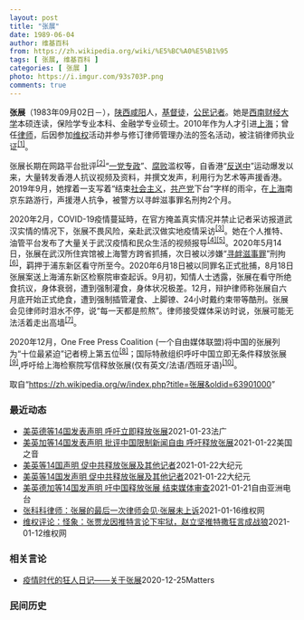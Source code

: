 ```yaml
---
layout: post
title: "张展"
date: 1989-06-04
author: 维基百科
from: https://zh.wikipedia.org/wiki/%E5%BC%A0%E5%B1%95
tags: [ 张展, 维基百科 ]
categories: [ 张展 ]
photo: https://i.imgur.com/93s703P.png
comments: true
---
```

<div class="mw-parser-output">

<p><b>张展</b>（1983年09月02日<span class="useeditintro" title="Template:BLP editintro">－</span>），<a href="/wiki/%E9%99%95%E8%A5%BF" class="mw-redirect" title="陕西">陕西</a><a href="/wiki/%E5%92%B8%E9%98%B3" class="mw-redirect" title="咸阳">咸阳</a>人，<a href="/wiki/%E5%9F%BA%E7%9D%A3%E5%BE%92" title="基督徒">基督徒</a>，<a href="/wiki/%E5%85%AC%E6%B0%91%E8%A8%98%E8%80%85" class="mw-redirect" title="公民記者">公民记者</a>。她是<a href="/wiki/%E8%A5%BF%E5%8D%97%E8%B4%A2%E7%BB%8F%E5%A4%A7%E5%AD%A6" title="西南财经大学">西南财经大学</a>本硕连读，保险学专业本科、金融学专业硕士。2010年作为人才引进<a href="/wiki/%E4%B8%8A%E6%B5%B7" class="mw-redirect" title="上海">上海</a>；曾任<a href="/wiki/%E5%BE%8B%E5%B8%88" class="mw-redirect" title="律师">律师</a>，后因参加<a href="/wiki/%E7%BB%B4%E6%9D%83" class="mw-redirect" title="维权">维权</a>活动并参与修订律师管理办法的签名活动，被注销律师执业证<sup id="cite_ref-1" class="reference"><a href="#cite_note-1">[1]</a></sup>。 
</p><p>张展长期在网路平台批评<sup id="cite_ref-2" class="reference"><a href="#cite_note-2">[2]</a></sup>“<a href="/wiki/%E4%B8%80%E5%85%9A%E4%B8%93%E6%94%BF" class="mw-redirect" title="一党专政">一党专政</a>”、<a href="/wiki/%E8%85%90%E8%B4%A5" class="mw-disambig" title="腐败">腐败</a>滥权等，自香港“<a href="/wiki/%E5%8F%8D%E9%80%81%E4%B8%AD" class="mw-redirect" title="反送中">反送中</a>”运动爆发以来，大量转发香港人抗议视频及资料，并撰文发声，利用行为艺术等声援香港。2019年9月，她撑着一支写着“结束<a href="/wiki/%E7%A4%BE%E4%BC%9A%E4%B8%BB%E4%B9%89" title="社会主义">社会主义</a>，<a href="/wiki/%E5%85%B1%E4%BA%A7%E5%85%9A" title="共产党">共产党</a>下台”字样的雨伞，在<a href="/wiki/%E4%B8%8A%E6%B5%B7" class="mw-redirect" title="上海">上海</a>南京东路游行，声援港人抗争，被警方以寻衅滋事罪名刑拘2个月。
</p><p>2020年2月，COVID-19疫情蔓延時，在官方掩盖真实情况并禁止记者采访报道武汉实情的情况下，张展不畏风险，亲赴武汉做实地疫情采访<sup id="cite_ref-3" class="reference"><a href="#cite_note-3">[3]</a></sup>。她在个人推特、油管平台发布了大量关于武汉疫情和民众生活的视频报导<sup id="cite_ref-4" class="reference"><a href="#cite_note-4">[4]</a></sup><sup id="cite_ref-5" class="reference"><a href="#cite_note-5">[5]</a></sup>。2020年5月14日，张展在武汉所住宾馆被上海警方跨省抓捕，次日被以涉嫌“<a href="/wiki/%E5%AF%BB%E8%A1%85%E6%BB%8B%E4%BA%8B%E7%BD%AA" title="寻衅滋事罪">寻衅滋事罪</a>”刑拘<sup id="cite_ref-6" class="reference"><a href="#cite_note-6">[6]</a></sup>，羁押于浦东新区看守所至今。2020年6月18日被以同罪名正式批捕，8月18日张展案送上海浦东新区检察院审查起诉。9月初，知情人士透露，张展在看守所绝食抗议，身体衰弱，遭到强制灌食，身体状况极差。12月，辩护律师称张展自六月底开始正式绝食，遭到强制插管灌食、上脚镣、24小时戴约束带等酷刑。张展会见律师时泪水不停，说“每一天都是煎熬”。律师接受媒体采访时说，张展可能无法活着走出高墙<sup id="cite_ref-7" class="reference"><a href="#cite_note-7">[7]</a></sup>。
</p><p>2020年12月，One Free Press Coalition (一个自由媒体联盟)将中国的张展列为“十位最紧迫”记者榜上第五位<sup id="cite_ref-8" class="reference"><a href="#cite_note-8">[8]</a></sup>；国际特赦组织呼吁中国立即无条件释放张展<sup id="cite_ref-9" class="reference"><a href="#cite_note-9">[9]</a></sup>,呼吁给上海检察院写信释放张展(仅有英文/法语/西班牙语)<sup id="cite_ref-10" class="reference"><a href="#cite_note-10">[10]</a></sup>。
</p>
</div><noscript><img src="//zh.wikipedia.org/wiki/Special:CentralAutoLogin/start?type=1x1" alt="" title="" width="1" height="1" style="border: none; position: absolute;"></noscript>
<div class="printfooter">取自“<a dir="ltr" href="https://zh.wikipedia.org/w/index.php?title=张展&amp;oldid=63901000">https://zh.wikipedia.org/w/index.php?title=张展&amp;oldid=63901000</a>”</div><div id="recent-news"><h3>最近动态</h3><ul><li><a href="https://nodebe4.github.io/waimei/2021-01-23/%E7%BE%8E%E8%8B%B1%E5%BE%B7%E7%AD%8914%E5%9B%BD%E5%8F%91%E8%A1%A8%E5%A3%B0%E6%98%8E-%E5%91%BC%E5%90%81%E7%AB%8B%E5%8D%B3%E9%87%8A%E6%94%BE%E5%BC%A0%E5%B1%95" title="美英德等14国发表声明 呼吁立即释放张展—— 23/01/2021 - 12:33 英国、美国、德国和加拿大等14国1月20日发表联合声明，批评中国当局限制新闻自由，并敦促其立刻释放张展和其他因...">美英德等14国发表声明 呼吁立即释放张展</a><time>2021-01-23</time><a class="tag">法广</a></li>
<li><a href="https://nodebe4.github.io/waimei/2021-01-22/%E7%BE%8E%E8%8B%B1%E5%8A%A0%E7%AD%8914%E5%9B%BD%E5%8F%91%E8%A1%A8%E5%A3%B0%E6%98%8E-%E6%89%B9%E8%AF%84%E4%B8%AD%E5%9B%BD%E9%99%90%E5%88%B6%E6%96%B0%E9%97%BB%E8%87%AA%E7%94%B1-%E5%91%BC%E5%90%81%E9%87%8A%E6%94%BE%E5%BC%A0%E5%B1%95" title="美英加等14国发表声明 批评中国限制新闻自由 呼吁释放张展—— Fri, 22 Jan 2021 15:03:43 GMT 资料照：上海维权人士、公民记者张展 美国、英国和加拿大等14国近日发表...">美英加等14国发表声明 批评中国限制新闻自由 呼吁释放张展</a><time>2021-01-22</time><a class="tag">美国之音</a></li>
<li><a href="https://nodebe4.github.io/waimei/2021-01-22/%E7%BE%8E%E8%8B%B1%E7%AD%8914%E5%9B%BD%E5%A3%B0%E6%98%8E-%E4%BF%83%E4%B8%AD%E5%85%B1%E9%87%8A%E6%94%BE%E5%BC%A0%E5%B1%95%E5%8F%8A%E5%85%B6%E4%BB%96%E8%AE%B0%E8%80%85" title="美英等14国声明 促中共释放张展及其他记者—— 【大纪元2021年01月22日讯】中国公民记者张展因为去年初在武汉报导新冠病毒（中共病毒）疫情而遭判刑4年。美、英、德、加拿大等14个国家共同发表...">美英等14国声明 促中共释放张展及其他记者</a><time>2021-01-22</time><a class="tag">大纪元</a></li>
<li><a href="https://nodebe4.github.io/waimei/2021-01-22/%E7%BE%8E%E8%8B%B1%E7%AD%8914%E5%9B%BD%E5%8F%91%E5%A3%B0%E6%98%8E-%E4%BF%83%E4%B8%AD%E5%85%B1%E9%87%8A%E6%94%BE%E5%BC%A0%E5%B1%95%E5%8F%8A%E5%85%B6%E4%BB%96%E8%AE%B0%E8%80%85" title="美英等14国发声明 促中共释放张展及其他记者—— 【大纪元2021年01月22日讯】中国公民记者张展因为去年初在武汉报导新冠病毒（中共病毒）疫情而遭判刑4年。美、英、德、加拿大等14个国家共同发...">美英等14国发声明 促中共释放张展及其他记者</a><time>2021-01-22</time><a class="tag">大纪元</a></li>
<li><a href="https://nodebe4.github.io/waimei/2021-01-21/%E7%BE%8E%E8%8B%B1%E5%BE%B7%E5%8A%A0%E7%AD%8914%E5%9B%BD%E5%8F%91%E5%A3%B0%E6%98%8E-%E5%90%81%E4%B8%AD%E5%9B%BD%E9%87%8A%E6%94%BE%E5%BC%A0%E5%B1%95-%E7%BB%93%E6%9D%9F%E5%AA%92%E4%BD%93%E5%AE%A1%E6%9F%A5" title="美英德加等14国发声明 吁中国释放张展 结束媒体审查—— 中国公民记者张展因为去年初在武汉报道新冠病毒疫情而遭判刑4年。美丶英丶德丶加拿大等14个国家共同发表声明，批评中国打压新闻自由，敦促中国...">美英德加等14国发声明 吁中国释放张展 结束媒体审查</a><time>2021-01-21</time><a class="tag">自由亚洲电台</a></li>
<li><a href="https://nodebe4.github.io/waimei/2021-01-16/%E5%BC%A0%E7%A7%91%E7%A7%91%E5%BE%8B%E5%B8%88-%E5%BC%A0%E5%B1%95%E7%9A%84%E6%9C%80%E5%90%8E%E4%B8%80%E6%AC%A1%E5%BE%8B%E5%B8%88%E4%BC%9A%E8%A7%81-%E5%BC%A0%E5%B1%95%E6%9C%AA%E4%B8%8A%E8%AF%89" title="张科科律师：张展的最后一次律师会见·张展未上诉—— 2021年1月13日本周三下午一时许，我赶到上海市浦东新区看守所，来会见张展。&nbsp; 这是我第五次来会见她。 浦东新区看守所指示牌 浦东新区看守所...">张科科律师：张展的最后一次律师会见·张展未上诉</a><time>2021-01-16</time><a class="tag">维权网</a></li>
<li><a href="https://nodebe4.github.io/waimei/2021-01-12/%E7%BB%B4%E6%9D%83%E8%AF%84%E8%AE%BA-%E6%80%AA%E8%B1%A1-%E5%BC%A0%E8%B4%BE%E9%BE%99%E5%9B%A0%E6%8E%A8%E7%89%B9%E8%A8%80%E8%AE%BA%E4%B8%8B%E7%89%A2%E7%8B%B1-%E8%B5%B5%E7%AB%8B%E5%9D%9A%E6%8E%A8%E7%89%B9%E6%92%92%E7%8B%82%E8%A8%80%E6%88%90%E6%88%98%E7%8B%BC" title="维权评论：怪象：张贾龙因推特言论下牢狱，赵立坚推特撒狂言成战狼—— 特约评论员：乔暮春 继公民记者张展被判刑四年之后，1月8日，维权网报道称，贵州媒体人张贾龙被以寻衅滋事罪判刑一年半。张展的罪名...">维权评论：怪象：张贾龙因推特言论下牢狱，赵立坚推特撒狂言成战狼</a><time>2021-01-12</time><a class="tag">维权网</a></li>
</ul></div><div id="open-opinion"><h3>相关言论</h3><ul><li><a href="https://nodebe4.github.io/opinion/2020-12-25/%E7%96%AB%E6%83%85%E6%97%B6%E4%BB%A3%E7%9A%84%E7%8B%82%E4%BA%BA%E6%97%A5%E8%AE%B0-%E5%85%B3%E4%BA%8E%E5%BC%A0%E5%B1%95/" title="AI XIAOMING">疫情时代的狂人日记——关于张展</a><time>2020-12-25</time><a class="tag">Matters</a></li>
</ul></div><div id="mjls-record"><h3>民间历史</h3><ul></ul></div>
